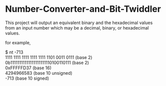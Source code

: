 # Number-Converter-and-Bit-Twiddler

This project will output an equivalent binary and the hexadecimal values from an input number which may be a decimal, binary, or hexadecimal values.

for example,                                                                                                                    

$ nt -713                                                                                                                       
1111 1111 1111 1111 1111 1101 0011 0111 (base 2)                                                                               
0b11111111111111111111110100110111 (base 2)                                                                                   
0xFFFFFD37 (base 16)                                                                                                           
4294966583 (base 10 unsigned)                                                                                                 
-713 (base 10 signed)                                                                                                           
